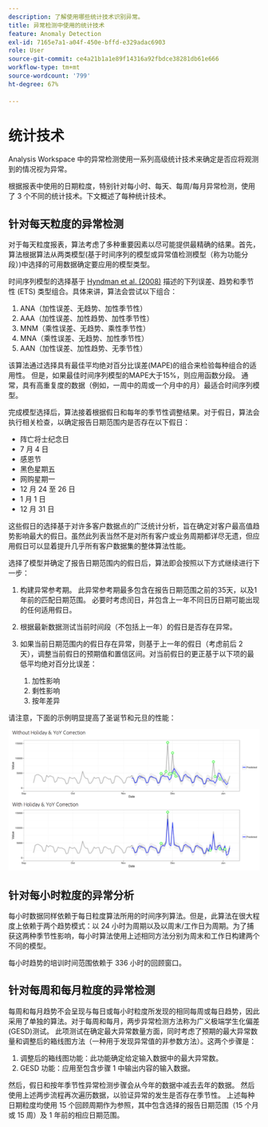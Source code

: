 ```yaml
---
description: 了解使用哪些统计技术识别异常。
title: 异常检测中使用的统计技术
feature: Anomaly Detection
exl-id: 7165e7a1-a04f-450e-bffd-e329adac6903
role: User
source-git-commit: ce4a21b1a1e89f14316a92fbdce38281db61e666
workflow-type: tm+mt
source-wordcount: '799'
ht-degree: 67%

---
```


# 统计技术

Analysis Workspace 中的异常检测使用一系列高级统计技术来确定是否应将观测到的情况视为异常。

根据报表中使用的日期粒度，特别针对每小时、每天、每周/每月异常检测，使用了 3 个不同的统计技术。下文概述了每种统计技术。

## 针对每天粒度的异常检测

对于每天粒度报表，算法考虑了多种重要因素以尽可能提供最精确的结果。首先，算法根据算法从两类模型(基于时间序列的模型或异常值检测模型（称为功能分段）)中选择的可用数据确定要应用的模型类型。

时间序列模型的选择基于 [Hyndman et al. (2008)](https://idp.springer.com/authorize?response_type=cookie&client_id=springerlink&redirect_uri=https%3A%2F%2Flink.springer.com%2Fbook%2F10.1007%2F978-3-540-71918-2) 描述的下列误差、趋势和季节性 (ETS) 类型组合。具体来讲，算法会尝试以下组合：

1. ANA（加性误差、无趋势、加性季节性）
1. AAA（加性误差、加性趋势、加性季节性）
1. MNM（乘性误差、无趋势、乘性季节性）
1. MNA（乘性误差、无趋势、加性季节性）
1. AAN（加性误差、加性趋势、无季节性）

该算法通过选择具有最佳平均绝对百分比误差(MAPE)的组合来检验每种组合的适用性。 但是，如果最佳时间序列模型的MAPE大于15%，则应用函数分段。 通常，具有高重复度的数据（例如，一周中的周或一个月中的月）最适合时间序列模型。

完成模型选择后，算法接着根据假日和每年的季节性调整结果。对于假日，算法会执行相关检查，以确定报告日期范围内是否存在以下假日：

* 阵亡将士纪念日
* 7 月 4 日
* 感恩节
* 黑色星期五
* 网购星期一
* 12 月 24 至 26 日
* 1 月 1 日
* 12 月 31 日

这些假日的选择基于对许多客户数据点的广泛统计分析，旨在确定对客户最高值趋势影响最大的假日。虽然此列表当然不是对所有客户或业务周期都详尽无遗，但应用假日可以显着提升几乎所有客户数据集的整体算法性能。

选择了模型并确定了报告日期范围内的假日后，算法即会按照以下方式继续进行下一步：

1. 构建异常参考期。 此异常参考期最多包含在报告日期范围之前的35天，以及1年前的匹配日期范围。 必要时考虑闰日，并包含上一年不同日历日期可能出现的任何适用假日。
1. 根据最新数据测试当前时间段（不包括上一年）的假日是否存在异常。
1. 如果当前日期范围内的假日存在异常，则基于上一年的假日（考虑前后 2 天），调整当前假日的预期值和置信区间。对当前假日的更正基于以下项的最低平均绝对百分比误差：

   1. 加性影响
   1. 剩性影响
   1. 按年差异

请注意，下面的示例明显提高了圣诞节和元旦的性能：

![两个折线图显示有或没有假日性能的性能变化。](assets/anomaly_statistics.png)

## 针对每小时粒度的异常分析

每小时数据同样依赖于每日粒度算法所用的时间序列算法。但是，此算法在很大程度上依赖于两个趋势模式：以 24 小时为周期以及以周末/工作日为周期。为了捕获这两种季节性影响，每小时算法使用上述相同方法分别为周末和工作日构建两个不同的模型。

每小时趋势的培训时间范围依赖于 336 小时的回顾窗口。

## 针对每周和每月粒度的异常检测

每周和每月趋势不会呈现与每日或每小时粒度所发现的相同每周或每日趋势，因此采用了单独的算法。对于每周和每月，两步异常检测方法称为广义极端学生化偏差(GESD)测试。 此项测试在确定最大异常数量方面，同时考虑了预期的最大异常数量和调整后的箱线图方法（一种用于发现异常值的非参数方法）。这两个步骤是：

1. 调整后的箱线图功能：此功能确定给定输入数据中的最大异常数。
1. GESD 功能：应用至包含步骤 1 中输出内容的输入数据。

然后，假日和按年季节性异常检测步骤会从今年的数据中减去去年的数据。 然后使用上述两步流程再次遍历数据，以验证异常的发生是否存在季节性。 上述每种日期粒度均使用 15 个回顾周期作为参照，其中包含选择的报告日期范围（15 个月或 15 周）及 1 年前的相应日期范围。
